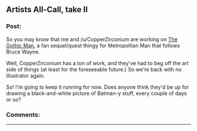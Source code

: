 ## Artists All-Call, take II

### Post:

So you may know that me and /u/CopperZirconium are working on [The Gothic Man](https://thegothicman.wordpress.com/), a fan sequel/quest thingy for Metropolitan Man that follows Bruce Wayne.

Well, CopperZirconium has a ton of work, and they've had to beg off the art side of things (at least for the foreseeable future.) So we're back with no illustrator again.

So! I'm going to keep it running for now. Does anyone think they'd be up for drawing a black-and-white picture of Batman-y stuff, every couple of days or so?

### Comments:

---

